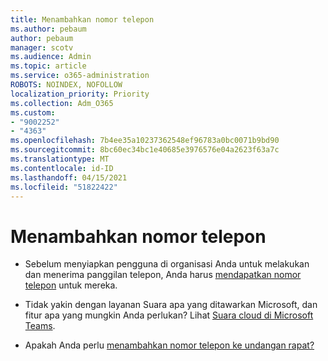 ```yaml
---
title: Menambahkan nomor telepon
ms.author: pebaum
author: pebaum
manager: scotv
ms.audience: Admin
ms.topic: article
ms.service: o365-administration
ROBOTS: NOINDEX, NOFOLLOW
localization_priority: Priority
ms.collection: Adm_O365
ms.custom:
- "9002252"
- "4363"
ms.openlocfilehash: 7b4ee35a10237362548ef96783a0bc0071b9bd90
ms.sourcegitcommit: 8bc60ec34bc1e40685e3976576e04a2623f63a7c
ms.translationtype: MT
ms.contentlocale: id-ID
ms.lasthandoff: 04/15/2021
ms.locfileid: "51822422"
---
```

# <a name="add-phone-number"></a>Menambahkan nomor telepon

- Sebelum menyiapkan pengguna di organisasi Anda untuk melakukan dan menerima panggilan telepon, Anda harus [mendapatkan nomor telepon](https://docs.microsoft.com/MicrosoftTeams/manage-phone-numbers-for-your-organization/) untuk mereka.

- Tidak yakin dengan layanan Suara apa yang ditawarkan Microsoft, dan fitur apa yang mungkin Anda perlukan? Lihat [Suara cloud di Microsoft Teams](https://docs.microsoft.com/MicrosoftTeams/cloud-voice-landing-page).

- Apakah Anda perlu [menambahkan nomor telepon ke undangan rapat?](https://docs.microsoft.com/MicrosoftTeams/set-the-phone-numbers-included-on-invites-in-teams)

